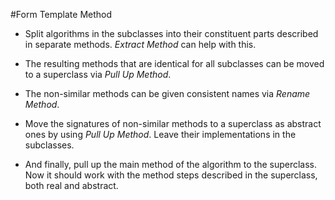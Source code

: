 #Form Template Method

* Split algorithms in the subclasses into their constituent parts described in separate methods. *Extract Method* can help with this.

* The resulting methods that are identical for all subclasses can be moved to a superclass via *Pull Up Method*.

* The non-similar methods can be given consistent names via *Rename Method*.

* Move the signatures of non-similar methods to a superclass as abstract ones by using *Pull Up Method*. Leave their implementations in the subclasses.

* And finally, pull up the main method of the algorithm to the superclass. Now it should work with the method steps described in the superclass, both real and abstract.